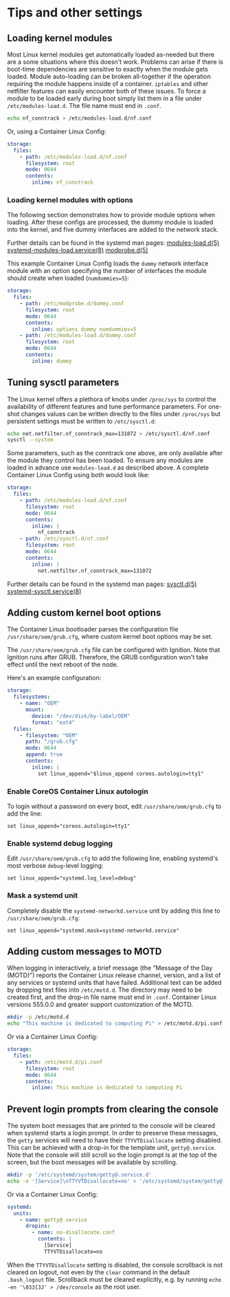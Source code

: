 # Tips and other settings

## Loading kernel modules

Most Linux kernel modules get automatically loaded as-needed but there are a some situations where this doesn't work. Problems can arise if there is boot-time dependencies are sensitive to exactly when the module gets loaded. Module auto-loading can be broken all-together if the operation requiring the module happens inside of a container. `iptables` and other netfilter features can easily encounter both of these issues. To force a module to be loaded early during boot simply list them in a file under `/etc/modules-load.d`. The file name must end in `.conf`.

```sh
echo nf_conntrack > /etc/modules-load.d/nf.conf
```

Or, using a Container Linux Config:

```yaml container-linux-config
storage:
  files:
    - path: /etc/modules-load.d/nf.conf
      filesystem: root
      mode: 0644
      contents:
        inline: nf_conntrack
```

### Loading kernel modules with options

The following section demonstrates how to provide module options when loading. After these configs are processed, the dummy module is loaded into the kernel, and five dummy interfaces are added to the network stack.

Further details can be found in the systemd man pages:
[modules-load.d(5)](http://www.freedesktop.org/software/systemd/man/modules-load.d.html)
[systemd-modules-load.service(8)](http://www.freedesktop.org/software/systemd/man/systemd-modules-load.service.html)
[modprobe.d(5)](http://linux.die.net/man/5/modprobe.d)

This example Container Linux Config loads the `dummy` network interface module with an option specifying the number of interfaces the module should create when loaded (`numdummies=5`):

```yaml container-linux-config
storage:
  files:
    - path: /etc/modprobe.d/dummy.conf
      filesystem: root
      mode: 0644
      contents:
        inline: options dummy numdummies=5
    - path: /etc/modules-load.d/dummy.conf
      filesystem: root
      mode: 0644
      contents:
        inline: dummy
```

## Tuning sysctl parameters

The Linux kernel offers a plethora of knobs under `/proc/sys` to control the availability of different features and tune performance parameters. For one-shot changes values can be written directly to the files under `/proc/sys` but persistent settings must be written to `/etc/sysctl.d`:

```sh
echo net.netfilter.nf_conntrack_max=131072 > /etc/sysctl.d/nf.conf
sysctl --system
```

Some parameters, such as the conntrack one above, are only available after the module they control has been loaded. To ensure any modules are loaded in advance use `modules-load.d` as described above. A complete Container Linux Config using both would look like:

```yaml container-linux-config
storage:
  files:
    - path: /etc/modules-load.d/nf.conf
      filesystem: root
      mode: 0644
      contents:
        inline: |
          nf_conntrack
    - path: /etc/sysctl.d/nf.conf
      filesystem: root
      mode: 0644
      contents:
        inline: |
          net.netfilter.nf_conntrack_max=131072
```

Further details can be found in the systemd man pages:
[sysctl.d(5)](http://www.freedesktop.org/software/systemd/man/sysctl.d.html)
[systemd-sysctl.service(8)](http://www.freedesktop.org/software/systemd/man/systemd-sysctl.service.html)

## Adding custom kernel boot options

The Container Linux bootloader parses the configuration file `/usr/share/oem/grub.cfg`, where custom kernel boot options may be set.

The `/usr/share/oem/grub.cfg` file can be configured with Ignition. Note that Ignition runs after GRUB. Therefore, the GRUB configuration won't take effect until the next reboot of the node. 

Here's an example configuration:

```yaml container-linux-config
storage:
  filesystems:
    - name: "OEM"
      mount:
        device: "/dev/disk/by-label/OEM"
        format: "ext4"
  files:
    - filesystem: "OEM"
      path: "/grub.cfg"
      mode: 0644
      append: true
      contents:
        inline: |
          set linux_append="$linux_append coreos.autologin=tty1"
```

### Enable CoreOS Container Linux autologin

To login without a password on every boot, edit `/usr/share/oem/grub.cfg` to add the line:

```
set linux_append="coreos.autologin=tty1"
```

### Enable systemd debug logging

Edit `/usr/share/oem/grub.cfg` to add the following line, enabling systemd's most verbose `debug`-level logging:

```
set linux_append="systemd.log_level=debug"
```

### Mask a systemd unit

Completely disable the `systemd-networkd.service` unit by adding this line to `/usr/share/oem/grub.cfg`:

```
set linux_append="systemd.mask=systemd-networkd.service"
```

## Adding custom messages to MOTD

When logging in interactively, a brief message (the "Message of the Day (MOTD)") reports the Container Linux release channel, version, and a list of any services or systemd units that have failed. Additional text can be added by dropping text files into `/etc/motd.d`. The directory may need to be created first, and the drop-in file name must end in `.conf`. Container Linux versions 555.0.0 and greater support customization of the MOTD.

```sh
mkdir -p /etc/motd.d
echo "This machine is dedicated to computing Pi" > /etc/motd.d/pi.conf
```

Or via a Container Linux Config:

```yaml container-linux-config
storage:
  files:
    - path: /etc/motd.d/pi.conf
      filesystem: root
      mode: 0644
      contents:
        inline: This machine is dedicated to computing Pi
```

## Prevent login prompts from clearing the console

The system boot messages that are printed to the console will be cleared when systemd starts a login prompt. In order to preserve these messages, the `getty` services will need to have their `TTYVTDisallocate` setting disabled. This can be achieved with a drop-in for the template unit, `getty@.service`. Note that the console will still scroll so the login prompt is at the top of the screen, but the boot messages will be available by scrolling.

```sh
mkdir -p '/etc/systemd/system/getty@.service.d'
echo -e '[Service]\nTTYVTDisallocate=no' > '/etc/systemd/system/getty@.service.d/no-disallocate.conf'
```

Or via a Container Linux Config:

```yaml container-linux-config
systemd:
  units:
    - name: getty@.service
      dropins:
        - name: no-disallocate.conf
          contents: |
            [Service]
            TTYVTDisallocate=no
```

When the `TTYVTDisallocate` setting is disabled, the console scrollback is not cleared on logout, not even by the `clear` command in the default `.bash_logout` file. Scrollback must be cleared explicitly, e.g. by running `echo -en '\033[3J' > /dev/console` as the root user.
